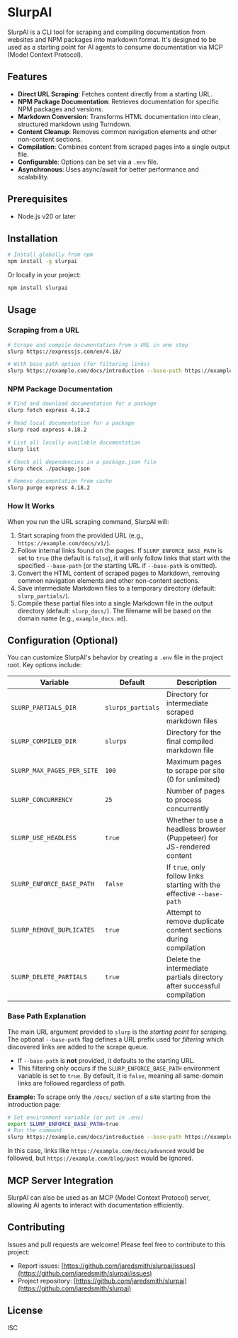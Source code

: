 # SlurpAI

SlurpAI is a CLI tool for scraping and compiling documentation from websites and NPM packages into markdown format. It's designed to be used as a starting point for AI agents to consume documentation via MCP (Model Context Protocol).

## Features

- **Direct URL Scraping**: Fetches content directly from a starting URL.
- **NPM Package Documentation**: Retrieves documentation for specific NPM packages and versions.
- **Markdown Conversion**: Transforms HTML documentation into clean, structured markdown using Turndown.
- **Content Cleanup**: Removes common navigation elements and other non-content sections.
- **Compilation**: Combines content from scraped pages into a single output file.
- **Configurable**: Options can be set via a `.env` file.
- **Asynchronous**: Uses async/await for better performance and scalability.

## Prerequisites

- Node.js v20 or later

## Installation

```bash
# Install globally from npm
npm install -g slurpai
```

Or locally in your project:

```bash
npm install slurpai
```

## Usage

### Scraping from a URL

```bash
# Scrape and compile documentation from a URL in one step
slurp https://expressjs.com/en/4.18/

# With base path option (for filtering links)
slurp https://example.com/docs/introduction --base-path https://example.com/docs/
```

### NPM Package Documentation

```bash
# Find and download documentation for a package
slurp fetch express 4.18.2

# Read local documentation for a package
slurp read express 4.18.2

# List all locally available documentation
slurp list

# Check all dependencies in a package.json file
slurp check ./package.json

# Remove documentation from cache
slurp purge express 4.18.2
```

### How It Works

When you run the URL scraping command, SlurpAI will:

1. Start scraping from the provided URL (e.g., `https://example.com/docs/v1/`).
2. Follow internal links found on the pages. If `SLURP_ENFORCE_BASE_PATH` is set to `true` (the default is `false`), it will only follow links that start with the specified `--base-path` (or the starting URL if `--base-path` is omitted).
3. Convert the HTML content of scraped pages to Markdown, removing common navigation elements and other non-content sections.
4. Save intermediate Markdown files to a temporary directory (default: `slurp_partials/`).
5. Compile these partial files into a single Markdown file in the output directory (default: `slurp_docs/`). The filename will be based on the domain name (e.g., `example_docs.md`).

## Configuration (Optional)

You can customize SlurpAI's behavior by creating a `.env` file in the project root. Key options include:

| Variable                  | Default         | Description                                                              |
| ------------------------- | --------------- | ------------------------------------------------------------------------ |
| `SLURP_PARTIALS_DIR`      | `slurps_partials`| Directory for intermediate scraped markdown files                        |
| `SLURP_COMPILED_DIR`      | `slurps`      | Directory for the final compiled markdown file                           |
| `SLURP_MAX_PAGES_PER_SITE`| `100`            | Maximum pages to scrape per site (0 for unlimited)                       |
| `SLURP_CONCURRENCY`       | `25`            | Number of pages to process concurrently                                  |
| `SLURP_USE_HEADLESS`      | `true`          | Whether to use a headless browser (Puppeteer) for JS-rendered content    |
| `SLURP_ENFORCE_BASE_PATH` | `false`         | If `true`, only follow links starting with the effective `--base-path`   |
| `SLURP_REMOVE_DUPLICATES` | `true`          | Attempt to remove duplicate content sections during compilation          |
| `SLURP_DELETE_PARTIALS`   | `true`          | Delete the intermediate partials directory after successful compilation  |

### Base Path Explanation

The main URL argument provided to `slurp` is the *starting point* for scraping. The optional `--base-path` flag defines a URL prefix used for *filtering* which discovered links are added to the scrape queue.

- If `--base-path` is **not** provided, it defaults to the starting URL.
- This filtering only occurs if the `SLURP_ENFORCE_BASE_PATH` environment variable is set to `true`. By default, it is `false`, meaning all same-domain links are followed regardless of path.

**Example:** To scrape only the `/docs/` section of a site starting from the introduction page:
```bash
# Set environment variable (or put in .env)
export SLURP_ENFORCE_BASE_PATH=true
# Run the command
slurp https://example.com/docs/introduction --base-path https://example.com/docs/
```
In this case, links like `https://example.com/docs/advanced` would be followed, but `https://example.com/blog/post` would be ignored.

## MCP Server Integration

SlurpAI can also be used as an MCP (Model Context Protocol) server, allowing AI agents to interact with documentation efficiently.

## Contributing

Issues and pull requests are welcome! Please feel free to contribute to this project:

- Report issues: [https://github.com/jaredsmith/slurpai/issues](https://github.com/jaredsmith/slurpai/issues)
- Project repository: [https://github.com/jaredsmith/slurpai](https://github.com/jaredsmith/slurpai)

## License

ISC
